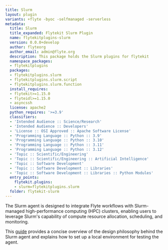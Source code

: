 ```yaml
---
title: Slurm
layout: plugin
variants: +flyte -byoc -selfmanaged -serverless
metadata:
  title: Slurm
  title_expanded: Flytekit Slurm Plugin
  name: flytekitplugins-slurm
  version: 0.0.0+develop
  author: flyteorg
  author_email: admin@flyte.org
  description: This package holds the Slurm plugins for flytekit
  namespace_packages:
  - flytekitplugins
  packages:
  - flytekitplugins.slurm
  - flytekitplugins.slurm.script
  - flytekitplugins.slurm.function
  install_requires:
  - flytekit>=1.15.0
  - flyteidl>=1.15.0
  - asyncssh
  license: apache2
  python_requires: '>=3.9'
  classifiers:
  - 'Intended Audience :: Science/Research'
  - 'Intended Audience :: Developers'
  - 'License :: OSI Approved :: Apache Software License'
  - 'Programming Language :: Python :: 3.9'
  - 'Programming Language :: Python :: 3.10'
  - 'Programming Language :: Python :: 3.11'
  - 'Programming Language :: Python :: 3.12'
  - 'Topic :: Scientific/Engineering'
  - 'Topic :: Scientific/Engineering :: Artificial Intelligence'
  - 'Topic :: Software Development'
  - 'Topic :: Software Development :: Libraries'
  - 'Topic :: Software Development :: Libraries :: Python Modules'
  entry_points:
    flytekit.plugins:
    - slurm=flytekitplugins.slurm
  folder: flytekit-slurm
---
```



The Slurm agent is designed to integrate Flyte workflows with Slurm-managed high-performance computing (HPC) clusters, enabling users to leverage Slurm's capability of compute resource allocation, scheduling, and monitoring.

This [guide](https://github.com/JiangJiaWei1103/flytekit/blob/slurm-agent-dev/plugins/flytekit-slurm/demo.md) provides a concise overview of the design philosophy behind the Slurm agent and explains how to set up a local environment for testing the agent.
